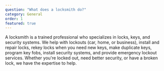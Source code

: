 ```yaml
---
question: "What does a locksmith do?"
category: General
order: 1
featured: true
---
```


A locksmith is a trained professional who specializes in locks, keys, and security systems. We help with lockouts (car, home, or business), install and repair locks, rekey locks when you need new keys, make duplicate keys, program key fobs, install security systems, and provide emergency lockout services. Whether you're locked out, need better security, or have a broken lock, we have the expertise to help.
